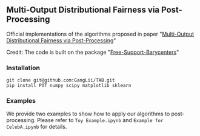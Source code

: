 ## Multi-Output Distributional Fairness via Post-Processing

Official implementations of the algorithms proposed in paper "[Multi-Output Distributional Fairness via Post-Processing](https://arxiv.org/abs/2409.00553)" 

Credit: The code is built on the package "[Free-Support-Barycenters](https://github.com/jvlindheim/free-support-barycenters)"
### Installation

```
git clone git@github.com:GangLii/TAB.git
pip install POT numpy scipy matplotlib sklearn
```

### Examples 
We provide two examples to show how to apply our algorithms to post-processing. Please refer to `Toy Example.ipynb` and `Example for CelebA.ipynb` for details.